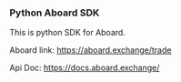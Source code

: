### Python Aboard SDK

This is python SDK for Aboard.

Aboard link: https://aboard.exchange/trade

Api Doc: https://docs.aboard.exchange/

